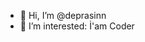 - 👋 Hi, I’m @deprasinn
- 👀 I’m interested: İ'am Coder

<!---
deprasinn/deprasinn is a ✨ special ✨ repository because its `README.md` (this file) appears on your GitHub profile.
You can click the Preview link to take a look at your changes.
--->

